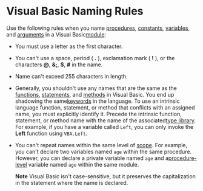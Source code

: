 
# Visual Basic Naming Rules

Use the following rules when you name [procedures](b8bdf64f-5920-1ae9-16d0-b26d09524a30.md), [constants](b8bdf64f-5920-1ae9-16d0-b26d09524a30.md), [variables](b8bdf64f-5920-1ae9-16d0-b26d09524a30.md), and [arguments](b8bdf64f-5920-1ae9-16d0-b26d09524a30.md) in a Visual Basic[module](b8bdf64f-5920-1ae9-16d0-b26d09524a30.md):



- You must use a letter as the first character.
    
- You can't use a space, period ( **.** ), exclamation mark ( **!** ), or the characters **@**, **&;**, **$**, **#** in the name.
    
- Name can't exceed 255 characters in length.
    
- Generally, you shouldn't use any names that are the same as the [functions](b8bdf64f-5920-1ae9-16d0-b26d09524a30.md), [statements](b8bdf64f-5920-1ae9-16d0-b26d09524a30.md), and [methods](b8bdf64f-5920-1ae9-16d0-b26d09524a30.md) in Visual Basic. You end up shadowing the same[keywords](b8bdf64f-5920-1ae9-16d0-b26d09524a30.md) in the language. To use an intrinsic language function, statement, or method that conflicts with an assigned name, you must explicitly identify it. Precede the intrinsic function, statement, or method name with the name of the associated[type library](b8bdf64f-5920-1ae9-16d0-b26d09524a30.md). For example, if you have a variable called  `Left`, you can only invoke the  **Left** function using `VBA.Left`.
    
- You can't repeat names within the same level of [scope](b8bdf64f-5920-1ae9-16d0-b26d09524a30.md). For example, you can't declare two variables named  `age` within the same procedure. However, you can declare a private variable named `age` and a[procedure-level](b8bdf64f-5920-1ae9-16d0-b26d09524a30.md) variable named `age` within the same module.
    
     **Note**  Visual Basic isn't case-sensitive, but it preserves the capitalization in the statement where the name is declared.

